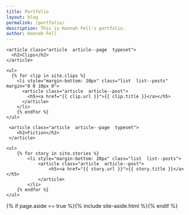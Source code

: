```yaml
---
title: Portfolio
layout: blog
permalink: /portfolio/
description: This is Hannah Fell's portfolio.
author: Hannah Fell
---
```


<main class="main  container">

  <div class="content">

    <article class="article  article--page  typeset">
      <h2>Clips</h2>
    </article>

    <ul>
      {% for clip in site.clips %}
        <li style="margin-bottom: 20px" class="list  list--posts" margin="0 0 10px 0">
          <article class="article  article--post">
            <h5><a href="{{ clip.url }}">{{ clip.title }}</a></h5>
          </article>
        </li>
        {% endfor %}
    </ul>

   	 <article class="article  article--page  typeset">
    	<h2>Fiction</h2>
   	 </article>

    <ul>
    	{% for story in site.stories %}
    		<li style="margin-bottom: 20px" class="list  list--posts">
    			<article class="article  article--post">
    				<h5><a href="{{ story.url }}">{{ story.title }}</a></h5>
    			</article>
    		</li>
  	  	{% endfor %}
  	</ul>

  </div>

  {% if page.aside == true %}{% include site-aside.html %}{% endif %}

</main>
